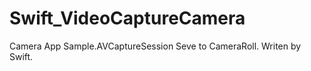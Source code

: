 Swift_VideoCaptureCamera
========================

Camera App Sample.AVCaptureSession Seve to CameraRoll. Writen by Swift.
